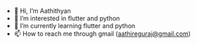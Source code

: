 - 👋 Hi, I’m Aathithyan
- 👀 I’m interested in flutter and python
- 🌱 I’m currently learning flutter and python
- 📫 How to reach me through gmail (aathireguraj@gmail.com)

<!---
Aathi/Aathithyan is a ✨ special ✨ repository because its `README.md` (this file) appears on your GitHub profile.
You can click the Preview link to take a look at your changes.
--->
